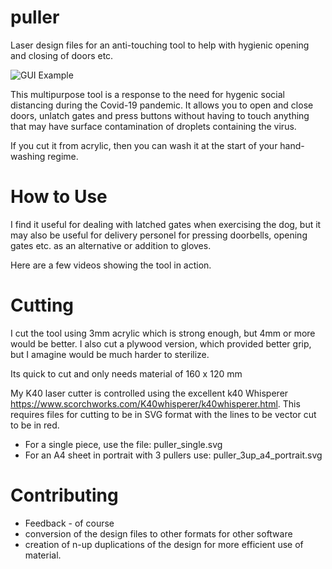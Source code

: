 # puller
Laser design files for an anti-touching tool to help with hygienic opening and closing of doors etc. 

![GUI Example](http://)

This multipurpose tool is a response to the need for hygenic social distancing during the Covid-19 pandemic. It allows you to open and close doors, unlatch gates and press buttons without having to touch anything that may have surface contamination of droplets containing the virus.

If you cut it from acrylic, then you can wash it at the start of your hand-washing regime.

# How to Use

I find it useful for dealing with latched gates when exercising the dog, but it may also be useful for delivery personel for pressing doorbells, opening gates etc. as an alternative or addition to gloves.

Here are a few videos showing the tool in action.

# Cutting

I cut the tool using 3mm acrylic which is strong enough, but 4mm or more would be better. I also cut a plywood version, which provided better grip, but I amagine would be much harder to sterilize.

Its quick to cut and only needs material of 160 x 120 mm

My K40 laser cutter is controlled using the excellent k40 Whisperer https://www.scorchworks.com/K40whisperer/k40whisperer.html. This requires files for cutting to be in SVG format with the lines to be vector cut to be in red.

+ For a single piece, use the file: puller_single.svg
+ For an A4 sheet in portrait with 3 pullers use: puller_3up_a4_portrait.svg


# Contributing

+ Feedback - of course
+ conversion of the design files to other formats for other software
+ creation of n-up duplications of the design for more efficient use of material.

